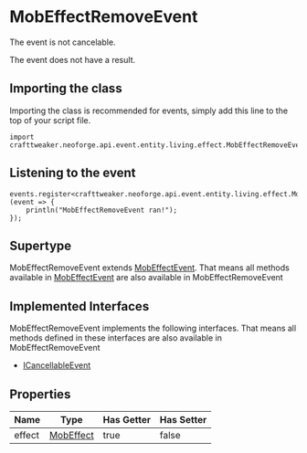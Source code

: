 # MobEffectRemoveEvent

The event is not cancelable.

The event does not have a result.

## Importing the class

Importing the class is recommended for events, simply add this line to the top of your script file.
```zenscript
import crafttweaker.neoforge.api.event.entity.living.effect.MobEffectRemoveEvent;
```


## Listening to the event

```zenscript
events.register<crafttweaker.neoforge.api.event.entity.living.effect.MobEffectRemoveEvent>(event => {
    println("MobEffectRemoveEvent ran!");
});
```


## Supertype

MobEffectRemoveEvent extends [MobEffectEvent](/neoforge/api/event/entity/living/effect/MobEffectEvent). That means all methods available in [MobEffectEvent](/neoforge/api/event/entity/living/effect/MobEffectEvent) are also available in MobEffectRemoveEvent

## Implemented Interfaces
MobEffectRemoveEvent implements the following interfaces. That means all methods defined in these interfaces are also available in MobEffectRemoveEvent

- [ICancellableEvent](/neoforge/api/event/ICancellableEvent)

## Properties

|  Name  |                       Type                        | Has Getter | Has Setter |
|--------|---------------------------------------------------|------------|------------|
| effect | [MobEffect](/vanilla/api/entity/effect/MobEffect) | true       | false      |

